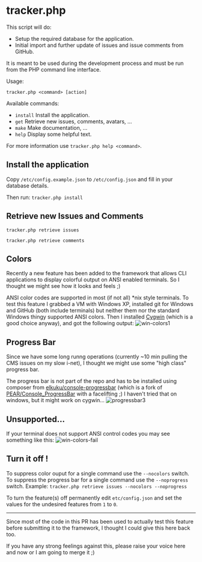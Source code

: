 # tracker.php

This script will do:

* Setup the required database for the application.
* Initial import and further update of issues and issue comments from GitHub.

It is meant to be used during the development process and must be run from the PHP command line interface.

Usage:

`tracker.php <command> [action]`

Available commands:

* `install` Install the application.
* `get` Retrieve new issues, comments, avatars, ...
* `make` Make documentation, ...
* `help` Display some helpful text.

For more information use `tracker.php help <command>`.

## Install the application

Copy `/etc/config.example.json` to `/etc/config.json` and fill in your database details.

Then run:
`tracker.php install`

## Retrieve new Issues and Comments

`tracker.php retrieve issues`

`tracker.php retrieve comments`

## Colors
Recently a new feature has been added to the framework that allows CLI applications to display colorful output on ANSI enabled terminals. So I thought we might see how it looks and feels ;)

ANSI color codes are supported in most (if not all) *nix style terminals.
To test this feature I grabbed a VM with Windows XP, installed git for Windows and GitHub (both include terminals) but neither them nor the standard Windows thingy supported ANSI colors.
Then I installed [Cygwin](http://www.cygwin.com/) (which is a good choice anyway), and got the following output:
![win-colors1](https://f.cloud.github.com/assets/33978/491726/2c5ff9b4-ba54-11e2-80eb-76a29914d58a.png)

## Progress Bar
Since we have some long runng operations (currently ~10 min pulling the CMS issues on my slow i-net), I thought we might use some "high class" progress bar.

The progress bar is not part of the repo and has to be installed using composer from [elkuku/console-progressbar](https://packagist.org/packages/elkuku/console-progressbar) (which is a fork of [PEAR/Console_ProgressBar](http://pear.php.net/package/Console_ProgressBar) with a facelifting ;)
I haven't tried that on windows, but it might work on cygwin...
![progressbar3](https://f.cloud.github.com/assets/33978/491733/a36ce152-ba54-11e2-8c06-179b6a379876.png)

## Unsupported...
If your terminal does not support ANSI control codes you may see something like this:
![win-colors-fail](https://f.cloud.github.com/assets/33978/491728/57cc233e-ba54-11e2-9c6b-154ad99488fd.png)

## Turn it off !
To suppress color ouput for a single command use the `--nocolors` switch.
To suppress the progress bar for a single command use the `--noprogress` switch.
Example:
`tracker.php retrieve issues --nocolors --noprogress`

To turn the feature(s) off permanently edit `etc/config.json` and set the values for the undesired features from `1` to `0`.

----
Since most of the code in this PR has been used to actually test this feature before submitting it to the framework, I thought I could give this here back too.

If you have any strong feelings against this, please raise your voice here and now or I am going to merge it ;)
